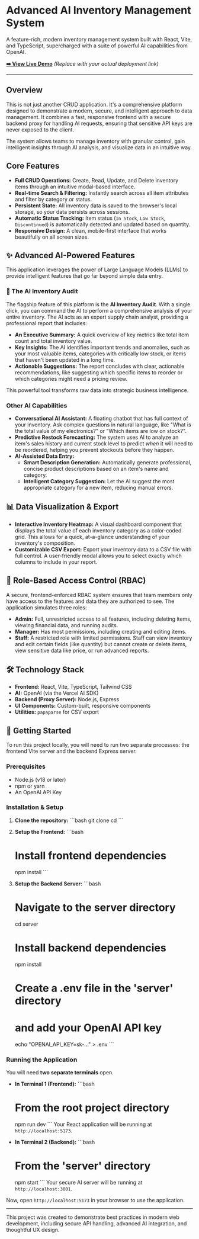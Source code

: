 # Advanced AI Inventory Management System

A feature-rich, modern inventory management system built with React, Vite, and TypeScript, supercharged with a suite of powerful AI capabilities from OpenAI.

**[➡️ View Live Demo](https://your-deployment-link.vercel.app/)** _(Replace with your actual deployment link)_

---

## Overview

This is not just another CRUD application. It's a comprehensive platform designed to demonstrate a modern, secure, and intelligent approach to data management. It combines a fast, responsive frontend with a secure backend proxy for handling AI requests, ensuring that sensitive API keys are never exposed to the client.

The system allows teams to manage inventory with granular control, gain intelligent insights through AI analysis, and visualize data in an intuitive way.

## Core Features

- **Full CRUD Operations:** Create, Read, Update, and Delete inventory items through an intuitive modal-based interface.
- **Real-time Search & Filtering:** Instantly search across all item attributes and filter by category or status.
- **Persistent State:** All inventory data is saved to the browser's local storage, so your data persists across sessions.
- **Automatic Status Tracking:** Item status (`In Stock`, `Low Stock`, `Discontinued`) is automatically detected and updated based on quantity.
- **Responsive Design:** A clean, mobile-first interface that works beautifully on all screen sizes.

## ✨ Advanced AI-Powered Features

This application leverages the power of Large Language Models (LLMs) to provide intelligent features that go far beyond simple data entry.

### 🚀 The AI Inventory Audit

The flagship feature of this platform is the **AI Inventory Audit**. With a single click, you can command the AI to perform a comprehensive analysis of your entire inventory. The AI acts as an expert supply chain analyst, providing a professional report that includes:

-   **An Executive Summary:** A quick overview of key metrics like total item count and total inventory value.
-   **Key Insights:** The AI identifies important trends and anomalies, such as your most valuable items, categories with critically low stock, or items that haven't been updated in a long time.
-   **Actionable Suggestions:** The report concludes with clear, actionable recommendations, like suggesting which specific items to reorder or which categories might need a pricing review.

This powerful tool transforms raw data into strategic business intelligence.

### Other AI Capabilities

-   **Conversational AI Assistant:** A floating chatbot that has full context of your inventory. Ask complex questions in natural language, like "What is the total value of my electronics?" or "Which items are low on stock?".
-   **Predictive Restock Forecasting:** The system uses AI to analyze an item's sales history and current stock level to predict *when* it will need to be reordered, helping you prevent stockouts before they happen.
-   **AI-Assisted Data Entry:**
    -   **Smart Description Generation:** Automatically generate professional, concise product descriptions based on an item's name and category.
    -   **Intelligent Category Suggestion:** Let the AI suggest the most appropriate category for a new item, reducing manual errors.

## 📊 Data Visualization & Export

-   **Interactive Inventory Heatmap:** A visual dashboard component that displays the total value of each inventory category as a color-coded grid. This allows for a quick, at-a-glance understanding of your inventory's composition.
-   **Customizable CSV Export:** Export your inventory data to a CSV file with full control. A user-friendly modal allows you to select exactly which columns to include in your report.

## 🔐 Role-Based Access Control (RBAC)

A secure, frontend-enforced RBAC system ensures that team members only have access to the features and data they are authorized to see. The application simulates three roles:

-   **Admin:** Full, unrestricted access to all features, including deleting items, viewing financial data, and running audits.
-   **Manager:** Has most permissions, including creating and editing items.
-   **Staff:** A restricted role with limited permissions. Staff can view inventory and edit certain fields (like quantity) but cannot create or delete items, view sensitive data like price, or run advanced reports.

## 🛠️ Technology Stack

-   **Frontend:** React, Vite, TypeScript, Tailwind CSS
-   **AI:** OpenAI (via the Vercel AI SDK)
-   **Backend (Proxy Server):** Node.js, Express
-   **UI Components:** Custom-built, responsive components
-   **Utilities:** `papaparse` for CSV export

## 🚀 Getting Started

To run this project locally, you will need to run two separate processes: the frontend Vite server and the backend Express server.

### Prerequisites

-   Node.js (v18 or later)
-   npm or yarn
-   An OpenAI API Key

### Installation & Setup

1.  **Clone the repository:**
    \`\`\`bash
    git clone <repository-url>
    cd <repository-folder>
    \`\`\`

2.  **Setup the Frontend:**
    \`\`\`bash
    # Install frontend dependencies
    npm install
    \`\`\`

3.  **Setup the Backend Server:**
    \`\`\`bash
    # Navigate to the server directory
    cd server

    # Install backend dependencies
    npm install

    # Create a .env file in the 'server' directory
    # and add your OpenAI API key
    echo "OPENAI_API_KEY=sk-..." > .env
    \`\`\`

### Running the Application

You will need **two separate terminals** open.

-   **In Terminal 1 (Frontend):**
    \`\`\`bash
    # From the root project directory
    npm run dev
    \`\`\`
    Your React application will be running at `http://localhost:5173`.

-   **In Terminal 2 (Backend):**
    \`\`\`bash
    # From the 'server' directory
    npm start
    \`\`\`
    Your secure AI server will be running at `http://localhost:3001`.

Now, open `http://localhost:5173` in your browser to use the application.

---

This project was created to demonstrate best practices in modern web development, including secure API handling, advanced AI integration, and thoughtful UX design.